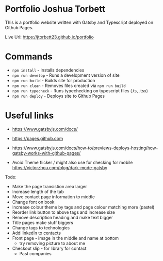 # Portfolio Joshua Torbett

This is a portfolio website written with Gatsby and Typescript deployed on Github Pages.

Live Url: https://jtorbett23.github.io/portfolio

# Commands

- `npm install` - Installs dependencies
- `npm run develop` - Runs a development version of site
- `npm run build` - Builds site for production
- `npm run clean` - Removes files created via `npm run build`
- `npm run typecheck` - Runs typechecking on typescript files (.ts, .tsx)
- `npm run deploy` - Deploys site to Github Pages

# Useful links

- https://www.gatsbyjs.com/docs/
- https://pages.github.com
- https://www.gatsbyjs.com/docs/how-to/previews-deploys-hosting/how-gatsby-works-with-github-pages/


- Avoid Theme flicker / might also use for checking for mobile
    https://victorzhou.com/blog/dark-mode-gatsby

Todo:
- Make the page transistion area larger
- Increase length of the tab
- Move contact page information to middle
- Change font on book 
- Increase colour theme by tags and page colour matching more (pastel)
- Reorder link button to above tags and  increase size
- Remove description heading and make text bigger
- Title pages make stuff biggers
- Change tags to technologies
- Add linkedIn to contacts
- Front page - image in the middle and name at bottom
    - try removing picture to about me
- Checkout slip - for library for contact
    - Past companies 
